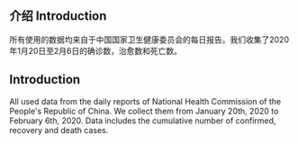## 介绍 Introduction

所有使用的数据均来自于中国国家卫生健康委员会的每日报告。我们收集了2020年1月20日至2月6日的确诊数，治愈数和死亡数。

## Introduction

All used data from the daily reports of National Health Commission of the People's Republic of China. We collect them from January 20th, 2020 to February 6th, 2020. Data includes the cumulative number of confirmed, recovery and death cases.
